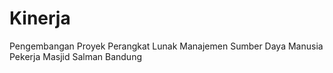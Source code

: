 # Kinerja
Pengembangan Proyek Perangkat Lunak Manajemen Sumber Daya Manusia Pekerja Masjid Salman Bandung
